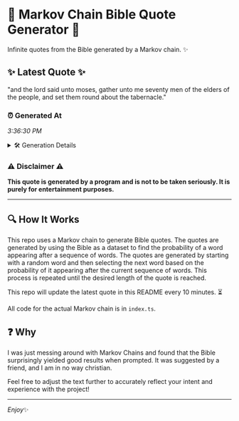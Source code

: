 # 📖 Markov Chain Bible Quote Generator 📖

Infinite quotes from the Bible generated by a Markov chain. ✨

## ✨ Latest Quote ✨
"and the lord said unto moses, gather unto me seventy men of the elders of the people, and set them round about the tabernacle."

### ⏰ Generated At
*3:36:30 PM*

<details>
    <summary>🛠️ Generation Details</summary>
    <p>
        <strong>🌱 Seed:</strong> and<br>
        <strong>🔄 Iterations:</strong> 23<br>
        <strong>📜 Context History:</strong><br>[ and ]: the<br>[ and, the ]: lord<br>[ and, the, lord ]: said<br>[ and, the, lord, said ]: unto<br>[ and, the, lord, said, unto ]: moses,<br>[ and, the, lord, said, unto, moses, ]: gather<br>[ the, lord, said, unto, moses,, gather ]: unto<br>[ lord, said, unto, moses,, gather, unto ]: me<br>[ said, unto, moses,, gather, unto, me ]: seventy<br>[ unto, moses,, gather, unto, me, seventy ]: men<br>[ moses,, gather, unto, me, seventy, men ]: of<br>[ gather, unto, me, seventy, men, of ]: the<br>[ unto, me, seventy, men, of, the ]: elders<br>[ me, seventy, men, of, the, elders ]: of<br>[ seventy, men, of, the, elders, of ]: the<br>[ men, of, the, elders, of, the ]: people,<br>[ of, the, elders, of, the, people, ]: and<br>[ the, elders, of, the, people,, and ]: set<br>[ elders, of, the, people,, and, set ]: them<br>[ of, the, people,, and, set, them ]: round<br>[ the, people,, and, set, them, round ]: about<br>[ people,, and, set, them, round, about ]: the<br>[ and, set, them, round, about, the ]: tabernacle.<br>
    </p>
</details>

### ⚠️ Disclaimer ⚠️
**This quote is generated by a program and is not to be taken seriously. It is purely for entertainment purposes.**

---

## 🔍 How It Works

This repo uses a Markov chain to generate Bible quotes. The quotes are generated by using the Bible as a dataset to find the probability of a word appearing after a sequence of words. The quotes are generated by starting with a random word and then selecting the next word based on the probability of it appearing after the current sequence of words. This process is repeated until the desired length of the quote is reached.

This repo will update the latest quote in this README every 10 minutes. ⏳

All code for the actual Markov chain is in `index.ts`.

## ❓ Why

I was just messing around with Markov Chains and found that the Bible surprisingly yielded good results when prompted. 
It was suggested by a friend, and I am in no way christian.

Feel free to adjust the text further to accurately reflect your intent and experience with the project!

---

*Enjoy*✨
